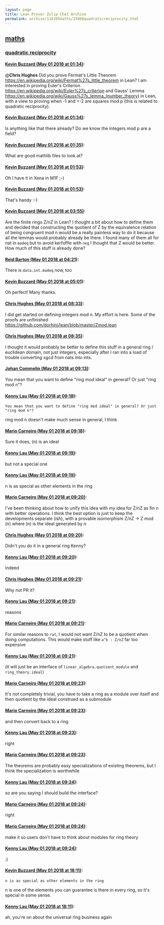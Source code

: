 ```yaml
---
layout: page
title: Lean Prover Zulip Chat Archive 
permalink: archive/116395maths/25068quadraticreciprocity.html
---
```


## [maths](index.html)
### [quadratic reciprocity](25068quadraticreciprocity.html)

#### [Kevin Buzzard (May 01 2018 at 01:34)](https://leanprover.zulipchat.com/#narrow/stream/116395-maths/topic/quadratic%20reciprocity/near/125919765):
@**Chris Hughes** Did you prove Fermat's Little Theorem https://en.wikipedia.org/wiki/Fermat%27s_little_theorem in Lean? I am interested in proving Euler's Criterion https://en.wikipedia.org/wiki/Euler%27s_criterion and Gauss' Lemma https://en.wikipedia.org/wiki/Gauss%27s_lemma_(number_theory) in Lean, with a view to proving when -1 and +-2 are squares mod p (this is related to quadratic reciprocity).

#### [Kevin Buzzard (May 01 2018 at 01:34)](https://leanprover.zulipchat.com/#narrow/stream/116395-maths/topic/quadratic%20reciprocity/near/125919774):
Is anything like that there already? Do we know the integers mod p are a field?

#### [Kevin Buzzard (May 01 2018 at 01:35)](https://leanprover.zulipchat.com/#narrow/stream/116395-maths/topic/quadratic%20reciprocity/near/125919786):
What are good mathlib files to look at?

#### [Kevin Buzzard (May 01 2018 at 01:53)](https://leanprover.zulipchat.com/#narrow/stream/116395-maths/topic/quadratic%20reciprocity/near/125920424):
Oh I have it in Xena in M1F ;-)

#### [Kevin Buzzard (May 01 2018 at 01:53)](https://leanprover.zulipchat.com/#narrow/stream/116395-maths/topic/quadratic%20reciprocity/near/125920427):
That's handy :-)

#### [Kevin Buzzard (May 01 2018 at 03:55)](https://leanprover.zulipchat.com/#narrow/stream/116395-maths/topic/quadratic%20reciprocity/near/125924429):
Are the finite rings Z/nZ in Lean? I thought a bit about how to define them and decided that constructing the quotient of Z by the equivalence relation of being congruent mod n would be a really painless way to do it because all the lemmas would probably already be there. I found many of them all for nat in `modeq` but to avoid kerfuffle with `neg` I thought that Z would be better. How much of this stuff is already done?

#### [Reid Barton (May 01 2018 at 04:21)](https://leanprover.zulipchat.com/#narrow/stream/116395-maths/topic/quadratic%20reciprocity/near/125925147):
There is `data.int.modeq` now, too

#### [Kevin Buzzard (May 01 2018 at 05:01)](https://leanprover.zulipchat.com/#narrow/stream/116395-maths/topic/quadratic%20reciprocity/near/125926213):
Oh perfect! Many thanks.

#### [Chris Hughes (May 01 2018 at 08:33)](https://leanprover.zulipchat.com/#narrow/stream/116395-maths/topic/quadratic%20reciprocity/near/125932072):
I did get started on defining integers mod n. My effort is here. Some of the proofs are unfinished https://github.com/dorhinj/lean/blob/master/Zmod.lean

#### [Chris Hughes (May 01 2018 at 08:35)](https://leanprover.zulipchat.com/#narrow/stream/116395-maths/topic/quadratic%20reciprocity/near/125932130):
I thought it would probably be better to define this stuff in a general ring / euclidean domain, not just integers, especially after I ran into a load of trouble converting xgcd from nats into ints.

#### [Johan Commelin (May 01 2018 at 09:13)](https://leanprover.zulipchat.com/#narrow/stream/116395-maths/topic/quadratic%20reciprocity/near/125933136):
You mean that you want to define "ring mod ideal" in general? Or just "ring mod n"?

#### [Kenny Lau (May 01 2018 at 09:18)](https://leanprover.zulipchat.com/#narrow/stream/116395-maths/topic/quadratic%20reciprocity/near/125933272):
```quote
You mean that you want to define "ring mod ideal" in general? Or just "ring mod n"?
```
ring mod n doesn't make much sense in general, I think

#### [Mario Carneiro (May 01 2018 at 09:18)](https://leanprover.zulipchat.com/#narrow/stream/116395-maths/topic/quadratic%20reciprocity/near/125933274):
Sure it does, (n) is an ideal

#### [Kenny Lau (May 01 2018 at 09:19)](https://leanprover.zulipchat.com/#narrow/stream/116395-maths/topic/quadratic%20reciprocity/near/125933275):
but not a special one

#### [Kenny Lau (May 01 2018 at 09:19)](https://leanprover.zulipchat.com/#narrow/stream/116395-maths/topic/quadratic%20reciprocity/near/125933281):
n is as special as other elements in the ring

#### [Mario Carneiro (May 01 2018 at 09:20)](https://leanprover.zulipchat.com/#narrow/stream/116395-maths/topic/quadratic%20reciprocity/near/125933324):
I've been thinking about how to unify this idea with my idea for Z/nZ as fin n with better operations. I think the best option is just to keep the developments separate (ish), with a provable isomorphism Z/nZ -> Z mod (n) where (n) is the ideal generated by n

#### [Chris Hughes (May 01 2018 at 09:20)](https://leanprover.zulipchat.com/#narrow/stream/116395-maths/topic/quadratic%20reciprocity/near/125933327):
Didn't you do it in a general ring Kenny?

#### [Kenny Lau (May 01 2018 at 09:20)](https://leanprover.zulipchat.com/#narrow/stream/116395-maths/topic/quadratic%20reciprocity/near/125933328):
indeed

#### [Chris Hughes (May 01 2018 at 09:21)](https://leanprover.zulipchat.com/#narrow/stream/116395-maths/topic/quadratic%20reciprocity/near/125933333):
Why not PR it?

#### [Kenny Lau (May 01 2018 at 09:21)](https://leanprover.zulipchat.com/#narrow/stream/116395-maths/topic/quadratic%20reciprocity/near/125933334):
reasons

#### [Mario Carneiro (May 01 2018 at 09:21)](https://leanprover.zulipchat.com/#narrow/stream/116395-maths/topic/quadratic%20reciprocity/near/125933335):
For similar reasons to `rat`, I would not want Z/nZ to be a quotient when doing computations. This would make stuff like `a^k : Z/nZ` far too expensive

#### [Kenny Lau (May 01 2018 at 09:21)](https://leanprover.zulipchat.com/#narrow/stream/116395-maths/topic/quadratic%20reciprocity/near/125933336):
(it will just be an interface of `linear_algebra.quotient_module` and `ring_theory.ideal`)

#### [Mario Carneiro (May 01 2018 at 09:23)](https://leanprover.zulipchat.com/#narrow/stream/116395-maths/topic/quadratic%20reciprocity/near/125933375):
It's not completely trivial, you have to take a ring as a module over itself and then quotient by the ideal construed as a submodule

#### [Mario Carneiro (May 01 2018 at 09:23)](https://leanprover.zulipchat.com/#narrow/stream/116395-maths/topic/quadratic%20reciprocity/near/125933380):
and then convert back to a ring

#### [Kenny Lau (May 01 2018 at 09:23)](https://leanprover.zulipchat.com/#narrow/stream/116395-maths/topic/quadratic%20reciprocity/near/125933381):
right

#### [Mario Carneiro (May 01 2018 at 09:23)](https://leanprover.zulipchat.com/#narrow/stream/116395-maths/topic/quadratic%20reciprocity/near/125933383):
The theorems are probably easy specializations of existing theorems, but I think the specialization is worthwhile

#### [Kenny Lau (May 01 2018 at 09:24)](https://leanprover.zulipchat.com/#narrow/stream/116395-maths/topic/quadratic%20reciprocity/near/125933422):
so are you saying I should build the interface?

#### [Mario Carneiro (May 01 2018 at 09:24)](https://leanprover.zulipchat.com/#narrow/stream/116395-maths/topic/quadratic%20reciprocity/near/125933423):
right

#### [Mario Carneiro (May 01 2018 at 09:24)](https://leanprover.zulipchat.com/#narrow/stream/116395-maths/topic/quadratic%20reciprocity/near/125933424):
make it so users don't have to think about modules for ring theory

#### [Kenny Lau (May 01 2018 at 09:24)](https://leanprover.zulipchat.com/#narrow/stream/116395-maths/topic/quadratic%20reciprocity/near/125933426):
:)

#### [Kevin Buzzard (May 01 2018 at 18:11)](https://leanprover.zulipchat.com/#narrow/stream/116395-maths/topic/quadratic%20reciprocity/near/125950166):
```quote
n is as special as other elements in the ring
```
n is one of the elements you can guarantee is there in every ring, so it's special in some sense.

#### [Kenny Lau (May 01 2018 at 18:11)](https://leanprover.zulipchat.com/#narrow/stream/116395-maths/topic/quadratic%20reciprocity/near/125950172):
ah, you're on about the universal ring business again


